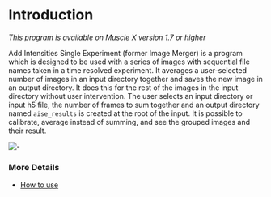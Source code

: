 # Introduction

_This program is available on Muscle X version 1.7 or higher_

Add Intensities Single Experiment (former Image Merger) is a program which is designed to be used with a series of images with sequential file names taken in a time resolved experiment. It averages a user-selected number of images in an input directory together and saves the new image in an output directory. It does this for the rest of the images in the input directory without user intervention. The user selects an input directory or input h5 file, the number of frames to sum together and an output directory named `aise_results` is created at the root of the input. It is possible to calibrate, average instead of summing, and see the grouped images and their result.

![-](../../images/AISE/aise_images.png)

### More Details
* [How to use](Add-Intensities-SE-How-to-use.html)
